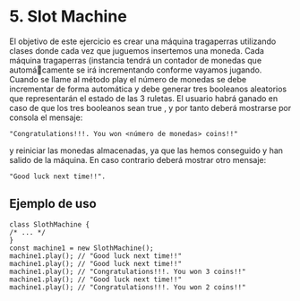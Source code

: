 # 5. Slot Machine
El objetivo de este ejercicio es crear una máquina tragaperras utilizando clases donde
cada vez que juguemos insertemos una moneda. Cada máquina tragaperras (instancia
tendrá un contador de monedas que automá􀦞camente se irá incrementando conforme
vayamos jugando.
Cuando se llame al método play el número de monedas se debe incrementar de forma
automática y debe generar tres booleanos aleatorios que representarán el estado de las
3 ruletas. El usuario habrá ganado en caso de que los tres booleanos sean true , y por
tanto deberá mostrarse por consola el mensaje:
```
"Congratulations!!!. You won <número de monedas> coins!!"
```
y reiniciar las monedas almacenadas, ya que las hemos conseguido y han salido de la
máquina.
En caso contrario deberá mostrar otro mensaje:
```
"Good luck next time!!".
```

## Ejemplo de uso

```
class SlothMachine {
/* ... */
}
const machine1 = new SlothMachine();
machine1.play(); // "Good luck next time!!"
machine1.play(); // "Good luck next time!!"
machine1.play(); // "Congratulations!!!. You won 3 coins!!"
machine1.play(); // "Good luck next time!!"
machine1.play(); // "Congratulations!!!. You won 2 coins!!"
```